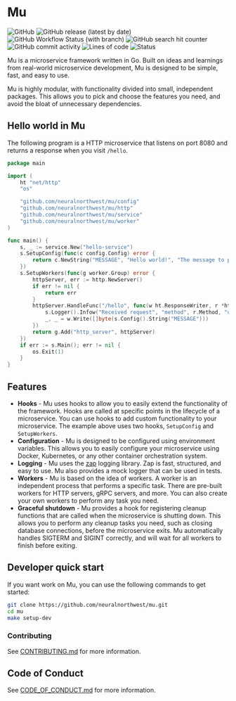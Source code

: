  # Mu

![GitHub](https://img.shields.io/github/license/neuralnorthwest/mu?style=plastic)
![GitHub release (latest by date)](https://img.shields.io/github/v/release/neuralnorthwest/mu?style=plastic)
![GitHub Workflow Status (with branch)](https://img.shields.io/github/actions/workflow/status/neuralnorthwest/mu/cicd.yaml?branch=develop&style=plastic)
![GitHub search hit counter](https://img.shields.io/github/search/neuralnorthwest/mu/goto?style=plastic)
![GitHub commit activity](https://img.shields.io/github/commit-activity/w/neuralnorthwest/mu?style=plastic)
![Lines of code](https://img.shields.io/badge/lines%20of%20code-9k-blue?style=plastic)
![Status](https://img.shields.io/badge/status-in%20development-orange?style=plastic)

Mu is a microservice framework written in Go. Built on ideas and learnings from
real-world microservice development, Mu is designed to be simple, fast, and
easy to use.

Mu is highly modular, with functionality divided into small, independent
packages. This allows you to pick and choose the features you need, and
avoid the bloat of unnecessary dependencies.

## Hello world in Mu

The following program is a HTTP microservice that listens on port 8080 and
returns a response when you visit `/hello`.

```go
package main

import (
	ht "net/http"
	"os"

	"github.com/neuralnorthwest/mu/config"
	"github.com/neuralnorthwest/mu/http"
	"github.com/neuralnorthwest/mu/service"
	"github.com/neuralnorthwest/mu/worker"
)

func main() {
	s, _ := service.New("hello-service")
	s.SetupConfig(func(c config.Config) error {
		return c.NewString("MESSAGE", "Hello world!", "The message to print")
	})
	s.SetupWorkers(func(g worker.Group) error {
		httpServer, err := http.NewServer()
		if err != nil {
			return err
		}
		httpServer.HandleFunc("/hello", func(w ht.ResponseWriter, r *ht.Request) {
			s.Logger().Infow("Received request", "method", r.Method, "url", r.URL)
			_, _ = w.Write([]byte(s.Config().String("MESSAGE")))
		})
		return g.Add("http_server", httpServer)
	})
	if err := s.Main(); err != nil {
		os.Exit(1)
	}
}
```

## Features

-   **Hooks** - Mu uses hooks to allow you to easily extend the functionality of
    the framework. Hooks are called at specific points in the lifecycle of a
    microservice. You can use hooks to add custom functionality to your
    microservice. The example above uses two hooks, `SetupConfig` and
    `SetupWorkers`.
-   **Configuration** - Mu is designed to be configured using environment
    variables. This allows you to easily configure your microservice using
    Docker, Kubernetes, or any other container orchestration system.
-   **Logging** - Mu uses the [zap](https://github.com/uber-go/zap) logging
    library. Zap is fast, structured, and easy to use. Mu also provides a mock
    logger that can be used in tests.
-   **Workers** - Mu is based on the idea of workers. A worker is an independent
    process that performs a specific task. There are pre-built workers for
    HTTP servers, gRPC servers, and more. You can also create your own workers
    to perform any task you need.
-   **Graceful shutdown** - Mu provides a hook for registering cleanup functions
    that are called when the microservice is shutting down. This allows you to
    perform any cleanup tasks you need, such as closing database connections,
    before the microservice exits. Mu automatically handles SIGTERM and SIGINT
    correctly, and will wait for all workers to finish before exiting.

## Developer quick start

If you want work on Mu, you can use the following commands to get started:

```bash
git clone https://github.com/neuralnorthwest/mu.git
cd mu
make setup-dev
```

### Contributing

See [CONTRIBUTING.md](CONTRIBUTING.md) for more information.

## Code of Conduct

See [CODE_OF_CONDUCT.md](CODE_OF_CONDUCT.md) for more information.
